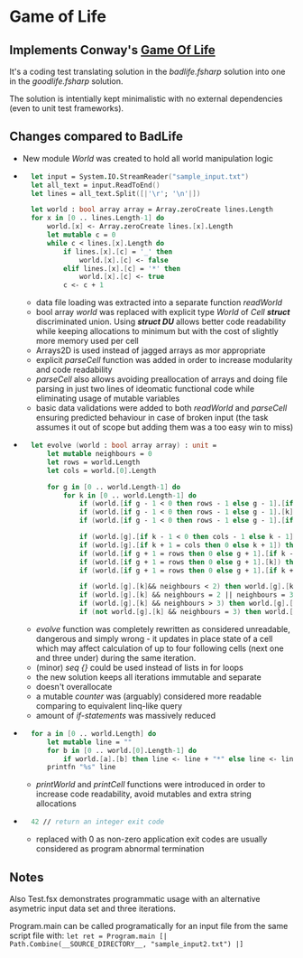 # Game of Life

## Implements Conway's [Game Of Life](https://en.wikipedia.org/wiki/Conway%27s_Game_of_Life)

It's a coding test translating solution in the *badlife.fsharp* solution into one in the *goodlife.fsharp* solution.

The solution is intentially kept minimalistic with no external dependencies (even to unit test frameworks). 

## Changes compared to BadLife
- New module *World* was created to hold all world manipulation logic 
- ```fsharp    
    let input = System.IO.StreamReader("sample_input.txt")
    let all_text = input.ReadToEnd()
    let lines = all_text.Split([|'\r'; '\n'|])

    let world : bool array array = Array.zeroCreate lines.Length 
    for x in [0 .. lines.Length-1] do
        world.[x] <- Array.zeroCreate lines.[x].Length
        let mutable c = 0
        while c < lines.[x].Length do
            if lines.[x].[c] = '_' then
                world.[x].[c] <- false
            elif lines.[x].[c] = '*' then
                world.[x].[c] <- true
            c <- c + 1
    ```
    - data file loading was extracted into a separate function *readWorld*
    - bool array *world* was replaced with explicit type *World* of *Cell* ***struct*** discriminated union. Using ***struct DU*** allows better code readability while keeping allocations to minimum but with the cost of slightly more memory used per cell
    - Arrays2D is used instead of jagged arrays as mor appropriate 
    - explicit *parseCell* function was added in order to increase modularity and code readability
    - *parseCell* also allows avoiding preallocation of arrays and doing file parsing in just two lines of ideomatic functional code while eliminating usage of mutable variables 
    - basic data validations were added to both *readWorld* and *parseCell* ensuring predicted behaviour in case of broken input (the task assumes it out of scope but adding them was a too easy win to miss)
- ```fsharp    
    let evolve (world : bool array array) : unit = 
        let mutable neighbours = 0
        let rows = world.Length
        let cols = world.[0].Length

        for g in [0 .. world.Length-1] do
            for k in [0 .. world.Length-1] do
                if (world.[if g - 1 < 0 then rows - 1 else g - 1].[if k - 1 < 0 then cols - 1 else k - 1]) then neighbours <- neighbours+1
                if (world.[if g - 1 < 0 then rows - 1 else g - 1].[k]) then neighbours <- neighbours+1
                if (world.[if g - 1 < 0 then rows - 1 else g - 1].[if k + 1 = cols then 0 else k + 1]) then neighbours <- neighbours+1

                if (world.[g].[if k - 1 < 0 then cols - 1 else k - 1]) then neighbours <- neighbours+1
                if (world.[g].[if k + 1 = cols then 0 else k + 1]) then neighbours <- neighbours+1
                if (world.[if g + 1 = rows then 0 else g + 1].[if k - 1 < 0 then cols - 1 else k - 1]) then neighbours <- neighbours+1
                if (world.[if g + 1 = rows then 0 else g + 1].[k]) then neighbours <- neighbours+1
                if (world.[if g + 1 = rows then 0 else g + 1].[if k + 1 = cols then 0 else k + 1]) then neighbours <- neighbours+1

                if (world.[g].[k]&& neighbours < 2) then world.[g].[k] <- false
                if (world.[g].[k] && neighbours = 2 || neighbours = 3) then world.[g].[k] <- true
                if (world.[g].[k] && neighbours > 3) then world.[g].[k] <- false
                if (not world.[g].[k] && neighbours = 3) then world.[g].[k] <- true 
    ```
    - *evolve* function was completely rewritten as considered unreadable, dangerous and simply wrong - it updates in place state of a cell which may affect calculation of up to four following cells (next one and three under) during the same iteration. 
    - (minor) *seq {}* could be used instead of lists in for loops
    - the new solution keeps all iterations immutable and separate
    - doesn't overallocate 
    - a mutable *counter* was (arguably) considered more readable comparing to equivalent linq-like query 
    - amount of *if-statements* was massively reduced
- ```fsharp    
    for a in [0 .. world.Length] do
        let mutable line = ""
        for b in [0 .. world.[0].Length-1] do
            if world.[a].[b] then line <- line + "*" else line <- line + " "
        printfn "%s" line
    ```
    - *printWorld* and *printCell* functions were introduced in order to increase code readability, avoid mutables and extra string allocations
- ```fsharp    
    42 // return an integer exit code
    ```
    - replaced with 0 as non-zero application exit codes are usually considered as program abnormal termination 



## Notes

Also Test.fsx demonstrates programmatic usage with an alternative asymetric input data set and three iterations.

Program.main can be called programatically for an input file from the same script file with: 
`let ret = Program.main [| Path.Combine(__SOURCE_DIRECTORY__, "sample_input2.txt") |]`
